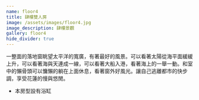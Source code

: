 ```yaml
---
name: floor4
title: 肆樓雙人房
image: /assets/images/floor4.jpg
image_description: 肆樓景觀
gallery: floor4
hide_divider: true
---
```


一整面的落地窗眺望太平洋的寬廣，有著最好的風景。可以看著太陽從海平面緩緩上升，可以看著海與天連成一線，可以看著大船入港，看著海上的一舉一動。和室中的懶骨頭可以慵懶的躺在上面休息，看著窗外好風光。讓自己逃離都市的快步調，享受花蓮的慢與悠閒。

* 本房型設有浴缸
